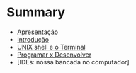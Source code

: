 # Summary

* [Apresentação](README.md)
* [Introdução](introduction.md)
* [UNIX shell e o Terminal](terminal.md)
* [Programar x Desenvolver](progxdev.md)
* [IDEs: nossa bancada no computador]
